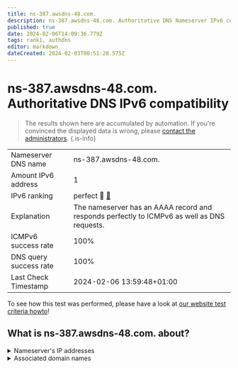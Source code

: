 ```yaml
---
title: ns-387.awsdns-48.com.
description: ns-387.awsdns-48.com. Authoritative DNS Nameserver IPv6 compatibility
published: true
date: 2024-02-06T14:09:36.779Z
tags: rank1, authdns
editor: markdown
dateCreated: 2024-02-03T00:51:28.575Z
---
```


# ns-387.awsdns-48.com. Authoritative DNS IPv6 compatibility

> The results shown here are accumulated by automation. If you're convinced the displayed data is wrong, please [contact the administrators](/howto/chat). 
{.is-info}




|   |   |
| - | - |
| Nameserver DNS name | ns-387.awsdns-48.com.
| Amount IPv6 address | 1
| IPv6 ranking | perfect :1st_place_medal: [🔗](/howto/ranking) |
| Explanation | The nameserver has an AAAA record and responds perfectly to ICMPv6 as well as DNS requests. |
| ICMPv6 success rate | 100%|
| DNS query success rate | 100% |
| Last Check Timestamp | 2024-02-06 13:59:48+01:00 |

To see how this test was performed, please have a look at [our website test criteria howto](/howto/testcriteria/authdns)!


## What is ns-387.awsdns-48.com. about?




<details>
<summary>Nameserver's IP addresses</summary>

2600:9000:5301:8300::1

</details>



<details>
<summary>Associated domain names</summary>

zoom.us

</details>

